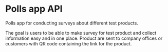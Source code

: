 # Polls app API

Polls app for conducting surveys about different test products.

The goal is users to be able to make survey for test product and collect information easy and in one place.
Product are sent to company offices or customers with QR code containing the link for the product.